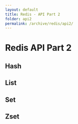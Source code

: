 ```yaml
---
layout: default
title: Redis - API Part 2
folder: api2
permalink: /archive/redis/api2/
---
```


# Redis API Part 2

## Hash

## List

## Set

## Zset
